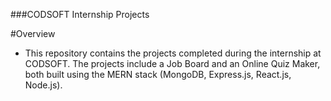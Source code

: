 ###CODSOFT Internship Projects

#Overview

- This repository contains the projects completed during the internship at CODSOFT. The projects include a Job Board and an Online Quiz Maker, both built using the MERN stack (MongoDB, Express.js, React.js, Node.js).
